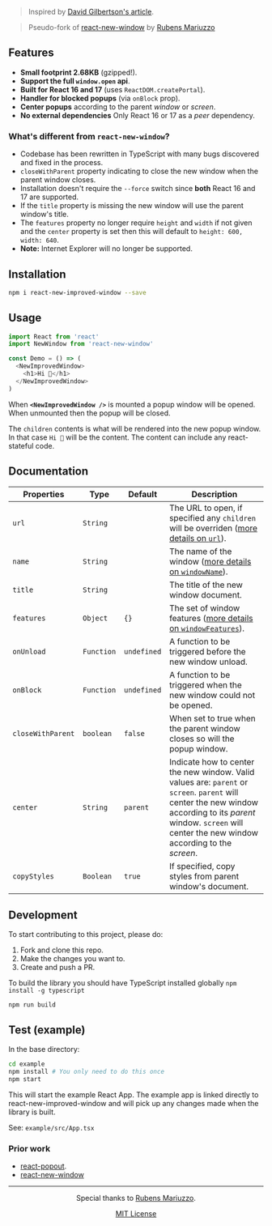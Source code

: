 [comment]: <> ([![React New Window - Pop new windows in React, using window.open API.]&#40;.github/banner.svg&#41;]&#40;#features&#41;)

> Inspired by [David Gilbertson's article](https://hackernoon.com/using-a-react-16-portal-to-do-something-cool-2a2d627b0202).

> Pseudo-fork of [react-new-window](https://github.com/rmariuzzo/react-new-window)
> by [Rubens Mariuzzo](https://github.com/rmariuzzo)

## Features

- **Small footprint 2.68KB** (gzipped!).
- **Support the full `window.open` api**.
- **Built for React 16 and 17** (uses `ReactDOM.createPortal`).
- **Handler for blocked popups** (via `onBlock` prop).
- **Center popups** according to the parent _window_ or _screen_.
- **No external dependencies** Only React 16 or 17 as a _peer_ dependency.

### What's different from `react-new-window`?
- Codebase has been rewritten in TypeScript with many bugs discovered and fixed in the process.
- `closeWithParent` property indicating to close the new window when the parent window closes.
- Installation doesn't require the `--force` switch since **both** React 16 and 17 are supported.
- If the `title` property is missing the new window will use the parent window's title.
- The `features` property no longer require `height` and `width` if not given and the `center`
  property is set then this will default to `height: 600, width: 640`.  
- **Note:** Internet Explorer will no longer be supported. 

## Installation

```sh
npm i react-new-improved-window --save
```

## Usage

```js
import React from 'react'
import NewWindow from 'react-new-window'

const Demo = () => (
  <NewImprovedWindow>
    <h1>Hi 👋</h1>
  </NewImprovedWindow>
)
```

When **`<NewImprovedWindow />`** is mounted a popup window will be opened. When unmounted then the popup will be closed.

The `children` contents is what will be rendered into the new popup window. In that case `Hi 👋` will be the content. The content can include any react-stateful code.

## Documentation

| Properties | Type       | Default       | Description |
 | ---        | ---        | ---           | ---         |
| `url`      | `String`   | ` `           | The URL to open, if specified any `children` will be overriden ([more details on `url`](https://developer.mozilla.org/en-US/docs/Web/API/Window/open)). |
| `name`     | `String`   | ` `           | The name of the window ([more details on `windowName`](https://developer.mozilla.org/en-US/docs/Web/API/Window/open)). |
| `title`    | `String`   | ` `           | The title of the new window document. |
| `features` | `Object`   | `{}`          | The set of window features ([more details on `windowFeatures`](https://developer.mozilla.org/en-US/docs/Web/API/Window/open#Window_features)). |
| `onUnload` | `Function` | `undefined`   | A function to be triggered before the new window unload. |
| `onBlock`  | `Function` | `undefined`   | A function to be triggered when the new window could not be opened. |
| `closeWithParent` | `boolean` | `false` | When set to true when the parent window closes so will the popup window. |
| `center`   | `String`   | `parent`      | Indicate how to center the new window. Valid values are: `parent` or `screen`. `parent` will center the new window according to its _parent_ window. `screen` will center the new window according to the _screen_. |
| `copyStyles`  | `Boolean` | `true`   | If specified, copy styles from parent window's document. |

## Development

To start contributing to this project, please do:

1. Fork and clone this repo.
2. Make the changes you want to.
3. Create and push a PR.

To build the library you should have TypeScript installed globally `npm install -g typescript`

`npm run build`

## Test (example)

In the base directory:
```sh
cd example
npm install # You only need to do this once
npm start
```

This will start the example React App. The example app is linked directly to react-new-improved-window and will pick up
any changes made when the library is built.

See: `example/src/App.tsx`

### Prior work

- [react-popout](https://github.com/JakeGinnivan/react-popout).
- [react-new-window](https://github.com/rmariuzzo/react-new-window)
---

 <div align=center>

Special thanks to [Rubens Mariuzzo](https://github.com/rmariuzzo).

[MIT License](LICENSE)

 </div>